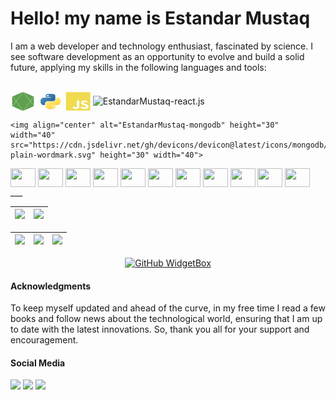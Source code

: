# Hello! my name is Estandar Mustaq

I am a web developer and technology enthusiast, fascinated by science. I see software development as an opportunity to evolve and build a solid future, applying my skills in the following languages and tools:

<div style="display: inline_block"><br>
  <img align="center" alt="EstandarMustaq-nodejs" height="30" width="40" src="https://raw.githubusercontent.com/devicons/devicon/master/icons/nodejs/nodejs-plain.svg">

  <img align="center" alt="EstandarMustaq-python" height="30" width="40" src="https://raw.githubusercontent.com/devicons/devicon/master/icons/python/python-original.svg">

  <img align="center" alt="EstandarMustaq-js" height="30" width="40" src="https://raw.githubusercontent.com/devicons/devicon/master/icons/javascript/javascript-plain.svg">

  <img align="center" alt="EstandarMustaq-react.js" height="30" width="40" src="https://cdn.jsdelivr.net/gh/devicons/devicon@latest/icons/react/react-original.svg">

    <img align="center" alt="EstandarMustaq-mongodb" height="30" width="40" src="https://cdn.jsdelivr.net/gh/devicons/devicon@latest/icons/mongodb/mongodb-plain-wordmark.svg" height="30" width="40">

  <img align="center" src="https://cdn.jsdelivr.net/gh/devicons/devicon@latest/icons/nextjs/nextjs-original.svg" height="30" width="40"/>

  <img align="center" src="https://cdn.jsdelivr.net/gh/devicons/devicon@latest/icons/nodemon/nodemon-plain.svg" height="30" width="40"/>

  <img align="center" src="https://cdn.jsdelivr.net/gh/devicons/devicon@latest/icons/neovim/neovim-original.svg" height="30" width="40" />

  <img align="center" src="https://cdn.jsdelivr.net/gh/devicons/devicon@latest/icons/tailwindcss/tailwindcss-original.svg" height="30" width="40"/>

  <img align="center" src="https://cdn.jsdelivr.net/gh/devicons/devicon@latest/icons/bootstrap/bootstrap-original.svg" height="30" width="40"/>

  <img align="center" src="https://cdn.jsdelivr.net/gh/devicons/devicon@latest/icons/html5/html5-original.svg" height="30" width="40"/>

  <img align="center" src="https://cdn.jsdelivr.net/gh/devicons/devicon@latest/icons/css3/css3-original.svg" height="30" width="40"/>

  <img align="center" src="https://cdn.jsdelivr.net/gh/devicons/devicon@latest/icons/vercel/vercel-original-wordmark.svg" height="30" width="40"/>

  <img align="center" src="https://cdn.jsdelivr.net/gh/devicons/devicon@latest/icons/vuejs/vuejs-original-wordmark.svg" height="30" width="40"/>

  <img align="center" src="https://cdn.jsdelivr.net/gh/devicons/devicon@latest/icons/git/git-original.svg" height="30" width="40"/>

  <img align="center" src="https://cdn.jsdelivr.net/gh/devicons/devicon@latest/icons/github/github-original.svg" height="30" width="40"/>
</div>
___

| ![](http://github-profile-summary-cards.vercel.app/api/cards/profile-details?username=EstandarMustaq&theme=nord_dark) | ![](https://github-readme-streak-stats.herokuapp.com/?user=EstandarMustaq&hide_border=true&date_format=M%20j%5B%2C%20Y%5D&background=2D3742&stroke=2D3742&ring=6bbbca&fire=6bbbca&currStreakNum=fff&sideNums=6bbbca&currStreakLabel=6bbbca&sideLabels=fff&dates=fff) |
| :--------------------------------------------------------------------------------------------------------------------: | :-------------------------------------------------------------------------------------------------------------------------------------------------------------------------------------------------------------------------------------------------------------------: |

| ![](http://github-profile-summary-cards.vercel.app/api/cards/stats?username=EstandarMustaq&theme=nord_dark) | ![](http://github-profile-summary-cards.vercel.app/api/cards/repos-per-language?username=EstandarMustaq&hide=Html&theme=nord_dark) | ![](http://github-profile-summary-cards.vercel.app/api/cards/most-commit-language?username=EstandarMustaq&theme=nord_dark) |
| :----------------------------------------------------------------------------------------------------------: | :---------------------------------------------------------------------------------------------------------------------------------: | :-------------------------------------------------------------------------------------------------------------------------: |

<div align="center">

  [![GitHub WidgetBox](https://github-widgetbox.vercel.app/api/profile?username=EstandarMustaq&data=followers,repositories,stars,commits&theme=nautilus)](https://fernandogomesfg.github.io/)
  
</div>

#### Acknowledgments  

To keep myself updated and ahead of the curve, in my free time I read a few books and follow news about the technological world, ensuring that I am up to date with the latest innovations. So, thank you all for your support and encouragement.

#### Social Media

<div>
  <a href="mailto:mustaqueestandarjunior@gmail.com"><img src="https://img.shields.io/badge/gmail-0078D4?style=for-the-badge&logo=gmail&logoColor=white" target="_blank"></a>
   <a href="https://api.whatsapp.com/send?phone=258874588177" target="_blank"><img src="https://img.shields.io/badge/WhatsApp-25D366?style=for-the-badge&logo=whatsapp&logoColor=white" target="_blank"></a>
   <a href="https://www.facebook.com/juniorestandar.mustaque"
  target="_blank"><img
  src="https://img.shields.io/badge/Facebook-1877F2?style=for-the-badge&logo=facebook&logoColor=white"
  target="_blank"></a> 
</div>

<!---
EstandarMustaq/EstandarMustaq is a ✨ special ✨ repository because its `README.md` (this file) appears on your GitHub profile.
You can click the Preview link to take a look at your changes.
--->
